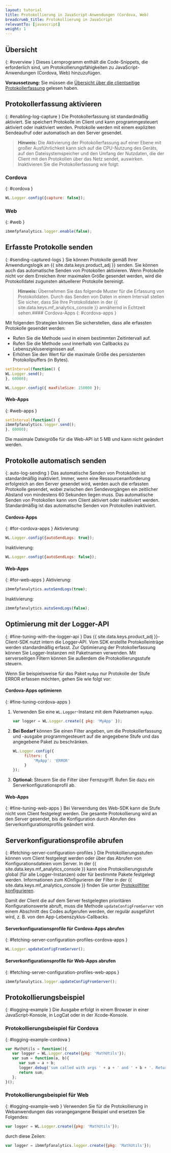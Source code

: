 ```yaml
---
layout: tutorial
title: Protokollierung in JavaScript-Anwendungen (Cordova, Web)
breadcrumb_title: Protokollierung in JavaScript
relevantTo: [javascript]
weight: 1
---
```

<!-- NLS_CHARSET=UTF-8 -->
## Übersicht
{: #overview }
Dieses Lernprogramm enthält die Code-Snippets, die erforderlich sind, um Protokollierungsfähigkeiten zu JavaScript-Anwendungen (Cordova, Web) hinzuzufügen. 

**Voraussetzung:** Sie müssen die [Übersicht über die clientseitige Protokollerfassung](../) gelesen haben.

## Protokollerfassung aktivieren
{: #enabling-log-capture }
Die Protokollerfassung ist standardmäßig
aktiviert. Sie speichert Protokolle im Client und kann programmgesteuert aktiviert oder inaktiviert werden. Protokolle werden mit einem expliziten Sendeaufruf oder automatisch an den Server gesendet. 

> **Hinweis:** Die Aktivierung der Protokollerfassung auf einer Ebene mit großer Ausführlichkeit kann sich
auf die CPU-Nutzung des Geräts, auf den Dateisystemspeicher und den Umfang der Nutzdaten, die der Client mit den Protokollen über das Netz sendet, auswirken. Inaktivieren Sie die Protokollerfassung wie folgt: 

### Cordova
{: #cordova }
```javascript
WL.Logger.config({capture: false});
```

### Web
{: #web }
```javascript
ibmmfpfanalytics.logger.enable(false);
```

## Erfasste Protokolle senden
{: #sending-captured-logs }
Sie können Protokolle gemäß Ihrer Anwendungslogik an {{ site.data.keys.product_adj }} senden. Sie können auch das automatische Senden von Protokollen aktivieren. Wenn Protokolle nicht vor dem Erreichen ihrer maximalen Größe gesendet werden, wird die Protokolldatei zugunsten aktuellerer Protokolle bereinigt. 

> **Hinweis:** Übernehmen Sie das folgende Muster für die Erfassung von Protokolldaten. Durch das Senden von Daten in einem Intervall stellen Sie sicher, dass Sie Ihre Protokolldaten in der
{{ site.data.keys.mf_analytics_console }} annähernd in Echtzeit sehen.#### Cordova-Apps
{: #cordova-apps }

Mit folgenden Strategien können Sie sicherstellen, dass alle erfassten Protokolle gesendet werden: 

* Rufen Sie die Methode `send` in einem bestimmten Zeitintervall auf. 
* Rufen Sie die Methode `send` innerhalb von Callbacks zu Lebenszyklusereignissen auf. 
* Erhöhen Sie den Wert für die maximale Größe des persistenten Protokollpuffers (in Bytes).
```javascript
setInterval(function() {
WL.Logger.send();
}, 60000);
```

```javascript
WL.Logger.config({ maxFileSize: 150000 });
```

#### Web-Apps
{: #web-apps }

```javascript
setInterval(function() {
ibmmfpfanalytics.logger.send();
}, 60000);
```

Die maximale Dateigröße für die
Web-API ist 5 MB und kann nicht geändert werden. 

## Protokolle automatisch senden
{: auto-log-sending }
Das automatische Senden von Protokollen ist standardmäßig inaktiviert. Immer, wenn eine Ressourcenanforderung erfolgreich an den Server gesendet wird, werden auch die erfassten Protokolle gesendet, wobei zwischen den Sendevorgängen ein zeitlicher Abstand von mindestens 60 Sekunden liegen muss. Das automatische Senden von Protokollen kann vom Client aktiviert oder inaktiviert werden. Standardmäßig ist das automatische Senden von Protokollen inaktiviert. 

#### Cordova-Apps
{: #for-cordova-apps }
Aktivierung: 

```javascript
WL.Logger.config({autoSendLogs: true});
```

Inaktivierung: 

```javascript
WL.Logger.config({autoSendLogs: false});
```

#### Web-Apps
{: #for-web-apps }
Aktivierung: 

```javascript
ibmmfpfanalytics.autoSendLogs(true);
```

Inaktivierung: 

```javascript
ibmmfpfanalytics.autoSendLogs(false);
```

## Optimierung mit der Logger-API
{: #fine-tuning-with-the-logger-api }
Das {{ site.data.keys.product_adj }}-Client-SDK
nutzt intern die Logger-API. Vom SDK erstellte Protokolleinträge werden standardmäßig erfasst. Zur Optimierung der Protokollerfassung können Sie
Logger-Instanzen mit Paketnamen verwenden. Mit serverseitigen Filtern können Sie außerdem die Protokollierungsstufe
steuern.


Wenn Sie beispielsweise für das Paket `myApp` nur Protokolle der Stufe ERROR erfassen möchten, gehen Sie wie folgt vor: 

#### Cordova-Apps optimieren
{: #fine-tuning-cordova-apps }
1. Verwenden Sie eine `WL.Logger`-Instanz mit dem Paketnamen `myApp`. 

   ```javascript
   var logger = WL.Logger.create({ pkg: 'MyApp' });
   ```

2. **Bei Bedarf** können Sie einen Filter angeben, um die Protokollerfassung und -ausgabe programmgesteuert auf die angegebene Stufe und das angegebene Paket zu beschränken. 

   ```javascript
   WL.Logger.config({
        filters: {
            'MyApp': 'ERROR'
        }
   });
   ```

3. **Optional:** Steuern Sie die Filter über Fernzugriff. Rufen Sie dazu ein Serverkonfigurationsprofil ab. 

#### Web-Apps
{: #fine-tuning-web-apps }
Bei Verwendung des Web-SDK kann die Stufe nicht vom
Client festgelegt werden. Die gesamte Protokollierung wird an den Server gesendet, bis die Konfiguration durch Abrufen des Serverkonfigurationsprofils geändert wird. 

## Serverkonfigurationsprofile abrufen
{: #fetching-server-configuration-profiles }
Die Protokollierungsstufen können vom Client festgelegt werden
oder über das Abrufen von Konfigurationsdateien vom Server. In der
{{ site.data.keys.mf_analytics_console }} kann eine Protokollierungsstufe global
(für alle Logger-Instanzen) oder für bestimmte Pakete festgelegt werden. Informationen zum KOnfigurieren der Filter in der {{ site.data.keys.mf_analytics_console }} finden Sie unter [Protokollfilter konfigurieren](../../../analytics/console/log-filters/).

Damit der Client die auf dem Server festgelegten
prioritären Konfigurationswerte abruft, muss die Methode
`updateConfigFromServer`
von einem Abschnitt des Codes aufgerufen werden, der regulär ausgeführt wird, z. B. von den App-Lebenszyklus-Callbacks. 

#### Serverkonfigurationsprofile für Cordova-Apps abrufen
{: #fetching-server-configuration-profiles-cordova-apps }

```javascript
WL.Logger.updateConfigFromServer();
```

#### Serverkonfigurationsprofile für Web-Apps abrufen
{: #fetching-server-configuration-profiles-web-apps }

```javascript
ibmmfpfanalytics.logger.updateConfigFromServer();
```

## Protokollierungsbeispiel
{: #logging-example }
Die Ausgabe erfolgt in einem Browser in einer JavaScript-Konsole, in LogCat oder in der Xcode-Konsole. 

### Protokollierungsbeispiel für Cordova
{: #logging-example-cordova }

```javascript
var MathUtils = function(){
   var logger = WL.Logger.create({pkg: 'MathUtils'});
   var sum = function(a, b){
      var sum = a + b;
      logger.debug('sum called with args ' + a + ' and ' + b + '. Returning ' + sum);
      return sum;
   };
}();
```

### Protokollierungsbeispiel für Web
{: #logging-example-web }
Verwenden Sie für die Protokollierung in Webanwendungen das vorangegangene Beispiel und ersetzen Sie Folgendes: 

```javascript
var logger = WL.Logger.create({pkg: 'MathUtils'});
```

durch diese Zeilen: 

```javascript
var logger = ibmmfpfanalytics.logger.create({pkg: 'MathUtils'});
```
